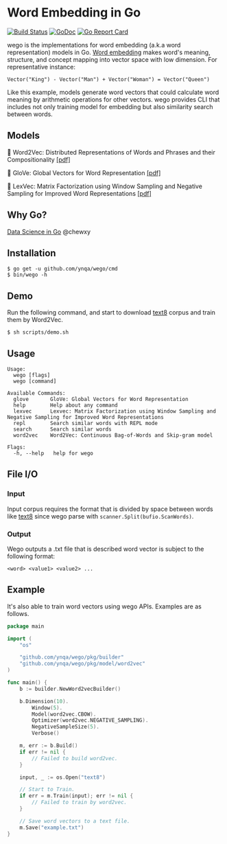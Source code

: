 # Word Embedding in Go

[![Build Status](https://travis-ci.org/ynqa/wego.svg?branch=master)](https://travis-ci.org/ynqa/wego)
[![GoDoc](https://godoc.org/github.com/ynqa/wego?status.svg)](https://godoc.org/github.com/ynqa/wego)
[![Go Report Card](https://goreportcard.com/badge/github.com/ynqa/wego)](https://goreportcard.com/report/github.com/ynqa/wego)

wego is the implementations for word embedding (a.k.a word representation) models in Go. [Word embedding](https://en.wikipedia.org/wiki/Word_embedding) makes word's meaning, structure, and concept mapping into vector space with low dimension.  For representative instance:
```
Vector("King") - Vector("Man") + Vector("Woman") = Vector("Queen")
```
Like this example, models generate word vectors that could calculate word meaning by arithmetic operations for other vectors. wego provides CLI that includes not only training model for embedding but also similarity search between words.

## Models

🎃 Word2Vec: Distributed Representations of Words and Phrases and their Compositionality [[pdf]](https://papers.nips.cc/paper/5021-distributed-representations-of-words-and-phrases-and-their-compositionality.pdf)

🎃 GloVe: Global Vectors for Word Representation [[pdf]](http://nlp.stanford.edu/pubs/glove.pdf)

🎃 LexVec: Matrix Factorization using Window Sampling and Negative Sampling for Improved Word Representations [[pdf]](http://anthology.aclweb.org/P16-2068)

## Why Go?

[Data Science in Go](https://speakerdeck.com/chewxy/data-science-in-go) @chewxy

## Installation

```
$ go get -u github.com/ynqa/wego/cmd
$ bin/wego -h
```

## Demo

Run the following command, and start to download [text8](http://mattmahoney.net/dc/textdata.html) corpus and train them by Word2Vec.

```
$ sh scripts/demo.sh
```

## Usage

```
Usage:
  wego [flags]
  wego [command]

Available Commands:
  glove       GloVe: Global Vectors for Word Representation
  help        Help about any command
  lexvec      Lexvec: Matrix Factorization using Window Sampling and Negative Sampling for Improved Word Representations
  repl        Search similar words with REPL mode
  search      Search similar words
  word2vec    Word2Vec: Continuous Bag-of-Words and Skip-gram model

Flags:
  -h, --help   help for wego
```

## File I/O

### Input 
Input corpus requires the format that is divided by space between words like [text8](http://mattmahoney.net/dc/textdata.html) since wego parse with `scanner.Split(bufio.ScanWords)`.

###  Output
Wego outputs a .txt file that is described word vector is subject to the following format:

```
<word> <value1> <value2> ...
```

## Example

It's also able to train word vectors using wego APIs. Examples are as follows.

```go
package main

import (
	"os"

	"github.com/ynqa/wego/pkg/builder"
	"github.com/ynqa/wego/pkg/model/word2vec"
)

func main() {
	b := builder.NewWord2vecBuilder()

	b.Dimension(10).
		Window(5).
		Model(word2vec.CBOW).
		Optimizer(word2vec.NEGATIVE_SAMPLING).
		NegativeSampleSize(5).
		Verbose()

	m, err := b.Build()
	if err != nil {
		// Failed to build word2vec.
	}

	input, _ := os.Open("text8")

	// Start to Train.
	if err = m.Train(input); err != nil {
		// Failed to train by word2vec.
	}

	// Save word vectors to a text file.
	m.Save("example.txt")
}
```
